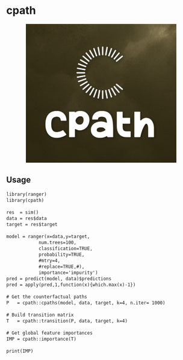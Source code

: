 # cpath

<p align="center">
<img src="https://github.com/pievos101/cpath/blob/main/logo.png" width="400">
</p>


## Usage

```{r}
library(ranger)
library(cpath)

res  = sim()
data = res$data
target = res$target

model = ranger(x=data,y=target, 
            num.trees=100, 
            classification=TRUE, 
            probability=TRUE, 
            #mtry=4, 
            #replace=TRUE,#), 
            importance='impurity')
pred = predict(model, data)$predictions
pred = apply(pred,1,function(x){which.max(x)-1})

# Get the counterfactual paths
P   = cpath::cpaths(model, data, target, k=4, n.iter= 1000)

# Build transition matrix 
T   = cpath::transition(P, data, target, k=4)

# Get global feature importances
IMP = cpath::importance(T)

print(IMP)
```